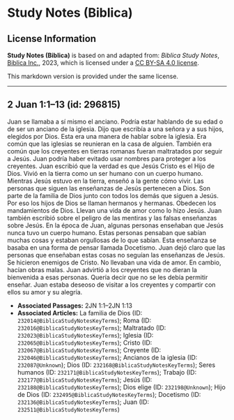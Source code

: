 # Study Notes (Biblica)

## License Information

**Study Notes (Biblica)** is based on and adapted from: _Biblica Study Notes_, [Biblica Inc.](https://www.biblica.com/), 2023, which is licensed under a [CC BY-SA 4.0 license](https://creativecommons.org/licenses/by-sa/4.0/legalcode.en).

This markdown version is provided under the same license.



--------------------------------

## 2 Juan 1:1–13 (id: 296815)

Juan se llamaba a sí mismo el anciano. Podría estar hablando de su edad o de ser un anciano de la iglesia. Dijo que escribía a una señora y a sus hijos, elegidos por Dios. Esta era una manera de hablar sobre la iglesia. Era común que las iglesias se reunieran en la casa de alguien. También era común que los creyentes en tierras romanas fueran maltratados por seguir a Jesús. Juan podría haber evitado usar nombres para proteger a los creyentes. Juan escribió que la verdad es que Jesús Cristo es el Hijo de Dios. Vivió en la tierra como un ser humano con un cuerpo humano. Mientras Jesús estuvo en la tierra, enseñó a la gente cómo vivir. Las personas que siguen las enseñanzas de Jesús pertenecen a Dios. Son parte de la familia de Dios junto con todos los demás que siguen a Jesús. Por eso los hijos de Dios se llaman hermanos y hermanas. Obedecen los mandamientos de Dios. Llevan una vida de amor como lo hizo Jesús. Juan también escribió sobre el peligro de las mentiras y las falsas enseñanzas sobre Jesús. En la época de Juan, algunas personas enseñaban que Jesús nunca tuvo un cuerpo humano. Estas personas pensaban que sabían muchas cosas y estaban orgullosas de lo que sabían. Esta enseñanza se basaba en una forma de pensar llamada Docetismo. Juan dejó claro que las personas que enseñaban estas cosas no seguían las enseñanzas de Jesús. Se hicieron enemigos de Cristo. No llevaban una vida de amor. En cambio, hacían obras malas. Juan advirtió a los creyentes que no dieran la bienvenida a esas personas. Quería decir que no se les debía permitir enseñar. Juan estaba deseoso de visitar a los creyentes y compartir con ellos su amor y su alegría.

* **Associated Passages:** 2JN 1:1–2JN 1:13
* **Associated Articles:** La familia de Dios (ID: `232014@BiblicaStudyNotesKeyTerms`); Roma (ID: `232016@BiblicaStudyNotesKeyTerms`); Maltratado (ID: `232023@BiblicaStudyNotesKeyTerms`); Iglesia (ID: `232065@BiblicaStudyNotesKeyTerms`); Cristo (ID: `232067@BiblicaStudyNotesKeyTerms`); Creyente (ID: `232046@BiblicaStudyNotesKeyTerms`); Ancianos de la iglesia (ID: `232087@Unknown`); Dios (ID: `232168@BiblicaStudyNotesKeyTerms`); Seres humanos (ID: `232171@BiblicaStudyNotesKeyTerms`); Trabajo (ID: `232177@BiblicaStudyNotesKeyTerms`); Jesús (ID: `232188@BiblicaStudyNotesKeyTerms`); Dios elige (ID: `232198@Unknown`); Hijo de Dios (ID: `232495@BiblicaStudyNotesKeyTerms`); Docetismo (ID: `232136@BiblicaStudyNotesKeyTerms`); Juan (ID: `232511@BiblicaStudyNotesKeyTerms`)

